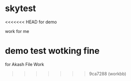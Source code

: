 # skytest
<<<<<<< HEAD
for demo

work for me

demo test wotking fine
=======
for Akash File Work
>>>>>>> 9ca7288 (workbb)
